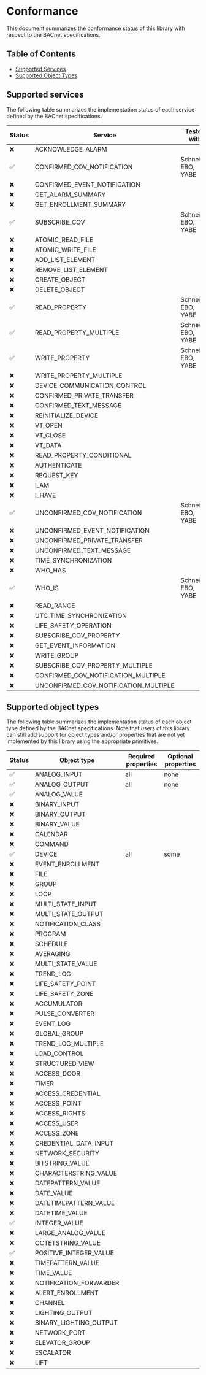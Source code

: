 
# Conformance

This document summarizes the conformance status of this library with respect
to the BACnet specifications.

## Table of Contents

- [Supported Services](#supported-services)
- [Supported Object Types](#supported-object-types)

## Supported services

The following table summarizes the implementation status of each service
defined by the BACnet specifications.

| Status | Service | Tested with |
| --- | --- | --- |
| ❌ | ACKNOWLEDGE_ALARM | |
| ✅ | CONFIRMED_COV_NOTIFICATION | Schneider EBO, YABE |
| ❌ | CONFIRMED_EVENT_NOTIFICATION | |
| ❌ | GET_ALARM_SUMMARY | |
| ❌ | GET_ENROLLMENT_SUMMARY | |
| ✅ | SUBSCRIBE_COV | Schneider EBO, YABE |
| ❌ | ATOMIC_READ_FILE | |
| ❌ | ATOMIC_WRITE_FILE | |
| ❌ | ADD_LIST_ELEMENT | |
| ❌ | REMOVE_LIST_ELEMENT | |
| ❌ | CREATE_OBJECT | |
| ❌ | DELETE_OBJECT | |
| ✅ | READ_PROPERTY | Schneider EBO, YABE |
| ✅ | READ_PROPERTY_MULTIPLE | Schneider EBO, YABE |
| ✅ | WRITE_PROPERTY | Schneider EBO, YABE |
| ❌ | WRITE_PROPERTY_MULTIPLE | |
| ❌ | DEVICE_COMMUNICATION_CONTROL | |
| ❌ | CONFIRMED_PRIVATE_TRANSFER | |
| ❌ | CONFIRMED_TEXT_MESSAGE | |
| ❌ | REINITIALIZE_DEVICE | |
| ❌ | VT_OPEN | |
| ❌ | VT_CLOSE | |
| ❌ | VT_DATA | |
| ❌ | READ_PROPERTY_CONDITIONAL | |
| ❌ | AUTHENTICATE | |
| ❌ | REQUEST_KEY | |
| ❌ | I_AM | |
| ❌ | I_HAVE | |
| ✅ | UNCONFIRMED_COV_NOTIFICATION | Schneider EBO, YABE |
| ❌ | UNCONFIRMED_EVENT_NOTIFICATION | |
| ❌ | UNCONFIRMED_PRIVATE_TRANSFER | |
| ❌ | UNCONFIRMED_TEXT_MESSAGE | |
| ❌ | TIME_SYNCHRONIZATION | |
| ❌ | WHO_HAS | |
| ✅ | WHO_IS | Schneider EBO, YABE |
| ❌ | READ_RANGE | |
| ❌ | UTC_TIME_SYNCHRONIZATION | |
| ❌ | LIFE_SAFETY_OPERATION | |
| ❌ | SUBSCRIBE_COV_PROPERTY | |
| ❌ | GET_EVENT_INFORMATION | |
| ❌ | WRITE_GROUP | |
| ❌ | SUBSCRIBE_COV_PROPERTY_MULTIPLE | |
| ❌ | CONFIRMED_COV_NOTIFICATION_MULTIPLE | |
| ❌ | UNCONFIRMED_COV_NOTIFICATION_MULTIPLE | |

## Supported object types

The following table summarizes the implementation status of each object type
defined by the BACnet specifications. Note that users of this library can still
add support for object types and/or properties that are not yet implemented by
this library using the appropriate primitives.

| Status | Object type | Required properties | Optional properties |
| --- | --- | --- | --- |
| ✅ | ANALOG_INPUT | all | none |
| ✅ | ANALOG_OUTPUT | all | none |
| ✅ | ANALOG_VALUE | | |
| ❌ | BINARY_INPUT | | |
| ❌ | BINARY_OUTPUT | | |
| ❌ | BINARY_VALUE | | |
| ❌ | CALENDAR | | |
| ❌ | COMMAND | | |
| ✅ | DEVICE | all | some |
| ❌ | EVENT_ENROLLMENT | | |
| ❌ | FILE | | |
| ❌ | GROUP | | |
| ❌ | LOOP | | |
| ❌ | MULTI_STATE_INPUT | | |
| ❌ | MULTI_STATE_OUTPUT | | |
| ❌ | NOTIFICATION_CLASS | | |
| ❌ | PROGRAM | | |
| ❌ | SCHEDULE | | |
| ❌ | AVERAGING | | |
| ❌ | MULTI_STATE_VALUE | | |
| ❌ | TREND_LOG | | |
| ❌ | LIFE_SAFETY_POINT | | |
| ❌ | LIFE_SAFETY_ZONE | | |
| ❌ | ACCUMULATOR | | |
| ❌ | PULSE_CONVERTER | | |
| ❌ | EVENT_LOG | | |
| ❌ | GLOBAL_GROUP | | |
| ❌ | TREND_LOG_MULTIPLE | | |
| ❌ | LOAD_CONTROL | | |
| ❌ | STRUCTURED_VIEW | | |
| ❌ | ACCESS_DOOR | | |
| ❌ | TIMER | | |
| ❌ | ACCESS_CREDENTIAL | | |
| ❌ | ACCESS_POINT | | |
| ❌ | ACCESS_RIGHTS | | |
| ❌ | ACCESS_USER | | |
| ❌ | ACCESS_ZONE | | |
| ❌ | CREDENTIAL_DATA_INPUT | | |
| ❌ | NETWORK_SECURITY | | |
| ❌ | BITSTRING_VALUE | | |
| ❌ | CHARACTERSTRING_VALUE | | |
| ❌ | DATEPATTERN_VALUE | | |
| ❌ | DATE_VALUE | | |
| ❌ | DATETIMEPATTERN_VALUE | | |
| ❌ | DATETIME_VALUE | | |
| ✅ | INTEGER_VALUE | | |
| ❌ | LARGE_ANALOG_VALUE | | |
| ❌ | OCTETSTRING_VALUE | | |
| ✅ | POSITIVE_INTEGER_VALUE | | |
| ❌ | TIMEPATTERN_VALUE | | |
| ❌ | TIME_VALUE | | |
| ❌ | NOTIFICATION_FORWARDER | | |
| ❌ | ALERT_ENROLLMENT | | |
| ❌ | CHANNEL | | |
| ❌ | LIGHTING_OUTPUT | | |
| ❌ | BINARY_LIGHTING_OUTPUT | | |
| ❌ | NETWORK_PORT | | |
| ❌ | ELEVATOR_GROUP | | |
| ❌ | ESCALATOR | | |
| ❌ | LIFT | | |
      